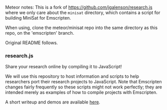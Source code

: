 Meteor notes: This is a fork of
https://github.com/jgalenson/research.js where we only care about the
`minisat` directory, which contains a script for building MiniSat for
Emscripten.

When using, clone the meteor/minisat repo into the same directory as
this repo, on the 'emscripten' branch.

Original README follows.

### research.js

Share your research online by compiling it to JavaScript!

We will use this repository to host information and scripts
to help researchers port their research projects to JavaScript.
Note that Emscripten changes fairly frequently so these scripts
might not work perfectly; they are intended merely as examples
of how to compile projects with Emscripten.

A short writeup and demos are available [here](http://jgalenson.github.io/research.js/).
